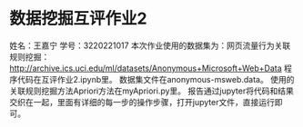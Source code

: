 # 数据挖掘互评作业2
姓名：王嘉宁 学号：3220221017
本次作业使用的数据集为：网页流量行为关联规则挖掘：http://archive.ics.uci.edu/ml/datasets/Anonymous+Microsoft+Web+Data
程序代码在互评作业2.ipynb里。
数据集文件在anonymous-msweb.data。
使用的关联规则挖掘方法Apriori方法在myApriori.py里。
报告通过jupyter将代码和结果交织在一起，里面有详细的每一步的操作步骤，打开jupyter文件，直接运行即可。
